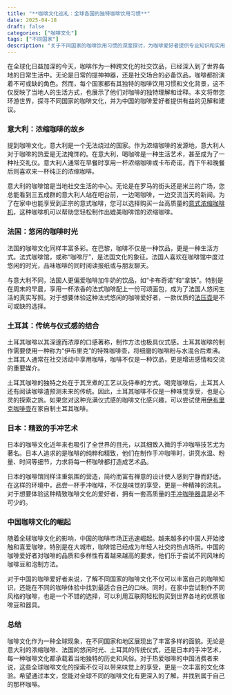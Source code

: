 ```yaml
---
title: "**咖啡文化巡礼：全球各国的独特咖啡饮用习惯**"
date: 2025-04-18
draft: false
categories: ["咖啡文化"]
tags: ["不同国家"]
description: "关于不同国家的咖啡饮用习惯的深度探讨，为咖啡爱好者提供专业知识和实用指南。"
---
```


在全球化日益加深的今天，咖啡作为一种跨文化的社交饮品，已经深入到了世界各地的日常生活中。无论是日常的提神神器，还是社交场合的必备饮品，咖啡都扮演着不可或缺的角色。然而，每个国家都有其独特的咖啡饮用习惯和文化背景，这不仅反映了当地人的生活方式，也展示了他们对咖啡的独特理解和诠释。本文将带您环游世界，探寻不同国家的咖啡文化，并为中国的咖啡爱好者提供有益的见解和建议。

### 意大利：浓缩咖啡的故乡

提到咖啡文化，意大利是一个无法绕过的国家。作为浓缩咖啡的发源地，意大利人对于咖啡的热爱是无法掩饰的。在意大利，喝咖啡是一种生活艺术，甚至成为了一种社交礼仪。意大利人通常在早餐时享用一杯浓缩咖啡或卡布奇诺，而下午和晚餐后则喜欢来一杯纯正的浓缩咖啡。

意大利的咖啡馆是当地社交生活的中心。无论是在罗马的街头还是米兰的广场，您总能看到三五成群的意大利人站在吧台前，一边喝咖啡，一边交流当天的新闻。为了在家中也能享受到正宗的意式咖啡，您可以选择购买一台高质量的[意式浓缩咖啡机](https://www.amazon.com/dp/B07V3M1BLY?tag=coffeeprism-20)，这种咖啡机可以帮助您轻松制作出媲美咖啡馆的浓缩咖啡。

### 法国：悠闲的咖啡时光

法国的咖啡文化同样丰富多彩。在巴黎，咖啡不仅是一种饮品，更是一种生活方式。法式咖啡馆，或称“咖啡厅”，是法国文化的象征。法国人喜欢在咖啡馆中度过悠闲的时光，品味咖啡的同时阅读报纸或与朋友聊天。

与意大利不同，法国人更偏爱咖啡加牛奶的饮品，如“卡布奇诺”和“拿铁”。特别是在周末的早晨，享用一杯浓香的法式咖啡配上一份可颂面包，成为了法国人悠闲生活的真实写照。对于想要体验这种法式悠闲的咖啡爱好者，一款优质的[法压壶](https://www.amazon.com/dp/B07X32W2C5?tag=coffeeprism-20)是不可或缺的选择。

### 土耳其：传统与仪式感的结合

土耳其咖啡以其深邃而浓厚的口感著称，制作方法也极具仪式感。土耳其咖啡的制作需要使用一种称为“伊布里克”的特殊咖啡壶，将细磨的咖啡粉与水混合后煮沸。土耳其人通常在社交活动中享用咖啡，咖啡不仅是一种饮品，更是增进感情和交流的重要媒介。

土耳其咖啡的独特之处在于其烹煮的工艺以及侍奉的方式。喝完咖啡后，土耳其人还有阅读咖啡渣预测未来的传统。因此，土耳其咖啡不仅是一种味觉享受，也是心灵的探索之旅。如果您对这种充满仪式感的咖啡文化感兴趣，可以尝试使用[伊布里克咖啡壶](https://www.amazon.com/dp/B077T9F5V2?tag=coffeeprism-20)在家自制土耳其咖啡。

### 日本：精致的手冲艺术

日本的咖啡文化近年来也吸引了全世界的目光，以其细致入微的手冲咖啡技艺尤为著名。日本人追求的是咖啡的纯粹和精致，他们在制作手冲咖啡时，讲究水温、粉量、时间等细节，力求将每一杯咖啡都打造成艺术品。

日本的咖啡馆同样注重氛围的营造，简约而富有禅意的设计使人感到宁静而舒适。在这样的环境中，品尝一杯手冲咖啡，不仅是味觉的享受，更是一种精神的洗礼。对于想要体验这种精致咖啡文化的爱好者，拥有一套高质量的[手冲咖啡器具](https://www.amazon.com/dp/B01M0G4F6M?tag=coffeeprism-20)是必不可少的。

### 中国咖啡文化的崛起

随着全球咖啡文化的影响，中国的咖啡市场正迅速崛起。越来越多的中国人开始接触和喜爱咖啡，特别是在大城市，咖啡馆已经成为年轻人社交的热点场所。中国的咖啡爱好者对咖啡的品质和多样性有着越来越高的要求，他们乐于尝试不同风味的咖啡豆和泡制方法。

对于中国的咖啡爱好者来说，了解不同国家的咖啡文化不仅可以丰富自己的咖啡知识，还能在不同的咖啡体验中找到最适合自己的口味。同时，在家中尝试制作不同风格的咖啡，也是一个不错的选择，可以利用互联网轻松购买到世界各地的优质咖啡豆和器具。

### 总结

咖啡文化作为一种全球现象，在不同国家和地区展现出了丰富多样的面貌。无论是意大利的浓缩咖啡、法国的悠闲时光、土耳其的传统仪式，还是日本的手冲艺术，每一种咖啡文化都承载着当地独特的历史和风俗。对于热爱咖啡的中国消费者来说，这些全球咖啡文化的探索不仅可以带来味觉上的享受，更是一次丰富的文化体验。希望通过本文，您能对全球不同的咖啡文化有更深入的了解，并找到属于自己的那杯咖啡。